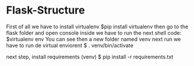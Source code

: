 # Flask-Structure
First of all we have to install virtualenv
$pip install virtualenv
then go to the flask folder and open console inside 
we have to run the next shell code:
$virtualenv env
You can see then a new folder named venv
next run we have to run de virtual enviorent
$ . venv/bin/activate

next step, install requirements
(venv) $ pip install -r requirements.txt
